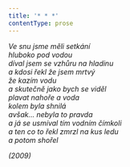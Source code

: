 ```yaml
---
title: '* * *'
contentType: prose
---
```


<section>

_Ve snu jsme měli setkání  
hluboko pod vodou  
díval jsem se vzhůru na hladinu  
a kdosi řekl že jsem mrtvý  
že kazím vodu  
a skutečně jako bych se viděl  
plavat nahoře a voda  
kolem byla shnilá  
avšak… nebyla to pravda  
a já se usmíval tím vodním čímkoli  
a ten co to řekl zmrzl na kus ledu  
a potom shořel_

</section>

<section>

_(2009)_

</section>

